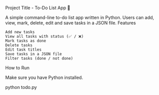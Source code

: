 Project Title - To-Do List App 📝

A simple command-line to-do list app written in Python.
Users can add, view, mark, delete, edit and save tasks in a JSON file.
Features

    Add new tasks
    View all tasks with status (✅ / ❌)
    Mark tasks as done
    Delete tasks
    Edit task titles
    Save tasks in a JSON file
    Filter tasks (done / not done)

How to Run

Make sure you have Python installed.

python todo.py
